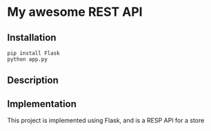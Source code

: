 # My awesome REST API

## Installation

```
pip install Flask
python app.py
```

## Description



## Implementation

This project is implemented using Flask, and is a RESP API for a store

